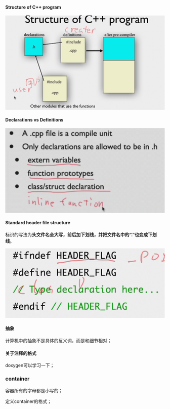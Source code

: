 #### Structure of C++ program

![image-20221113150110097](../../img/test/image-20221113150110097.png)

#### Declarations vs Definitions

![image-20221113150612468](../../img/test/image-20221113150612468.png)

#### Standard header file structure

标识的写法为**头文件名全大写，前后加下划线，并把文件名中的“.”也变成下划线**。

![image-20221113151234280](../../img/test/image-20221113151234280.png)

#### 抽象

计算机中的抽象不是具体的反义词，而是和细节相对；

#### 关于注释的格式

doxygen可以学习一下；

### container

容器所有的字母都是小写的；

定义container的格式；

